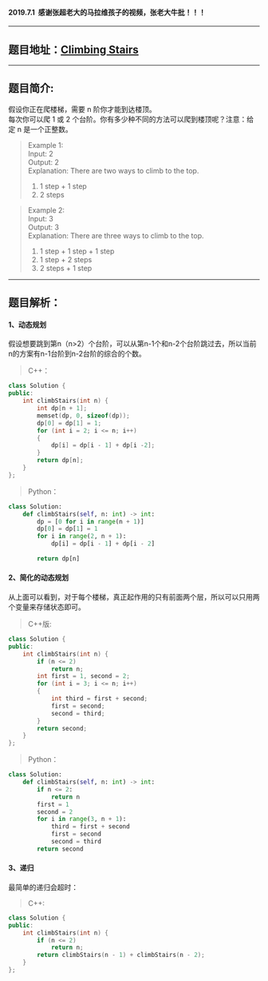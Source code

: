 #### 2019.7.1&nbsp;&nbsp;感谢张超老大的马拉维孩子的视频，张老大牛批！！！  
---
## 题目地址：[Climbing Stairs](https://leetcode.com/problems/climbing-stairs/)
---
## 题目简介:  

假设你正在爬楼梯，需要 n 阶你才能到达楼顶。  
每次你可以爬 1 或 2 个台阶。你有多少种不同的方法可以爬到楼顶呢？注意：给定 n 是一个正整数。  

> Example 1:   
> Input: 2  
> Output: 2  
> Explanation: There are two ways to climb to the top.  
> 1. 1 step + 1 step  
> 2. 2 steps  
  
> Example 2:  
> Input: 3   
> Output: 3   
> Explanation: There are three ways to climb to the top.   
> 1. 1 step + 1 step + 1 step   
> 2. 1 step + 2 steps   
> 3. 2 steps + 1 step   
---
## 题目解析：  
#### 1、动态规划   
假设想要跳到第n（n>2）个台阶，可以从第n-1个和n-2个台阶跳过去，所以当前n的方案有n-1台阶到n-2台阶的综合的个数。   

> C++：
```c++
class Solution {
public:
    int climbStairs(int n) {
        int dp[n + 1];
        memset(dp, 0, sizeof(dp));
        dp[0] = dp[1] = 1;
        for (int i = 2; i <= n; i++)
        {
            dp[i] = dp[i - 1] + dp[i -2];
        }
        return dp[n];
    }
};
```
> Python：

```python
class Solution:
    def climbStairs(self, n: int) -> int:
        dp = [0 for i in range(n + 1)]
        dp[0] = dp[1] = 1
        for i in range(2, n + 1):
            dp[i] = dp[i - 1] + dp[i - 2]
            
        return dp[n]
```   
#### 2、简化的动态规划  

从上面可以看到，对于每个楼梯，真正起作用的只有前面两个层，所以可以只用两个变量来存储状态即可。

> C++版:
```c++
class Solution {
public:
    int climbStairs(int n) {
        if (n <= 2)
            return n;
        int first = 1, second = 2;
        for (int i = 3; i <= n; i++)
        {
            int third = first + second;
            first = second;
            second = third;
        }
        return second;
    }
};
```

> Python：
```python
class Solution:
    def climbStairs(self, n: int) -> int:
        if n <= 2:
            return n
        first = 1
        second = 2
        for i in range(3, n + 1):
            third = first + second
            first = second
            second = third
        return second
```  
  
#### 3、递归  
最简单的递归会超时：  
> C++:
```c++
class Solution {
public:
    int climbStairs(int n) {
        if (n <= 2)
            return n;
        return climbStairs(n - 1) + climbStairs(n - 2);
    }
};
```

